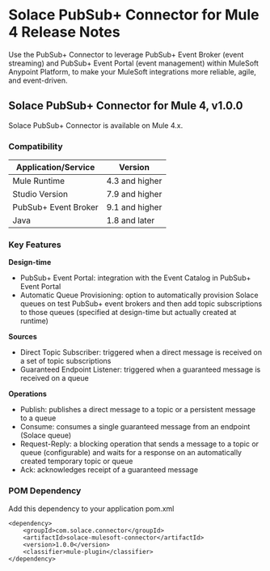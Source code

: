# Solace PubSub+ Connector for Mule 4 Release Notes

Use the PubSub+ Connector to leverage PubSub+ Event Broker (event streaming) and PubSub+ Event Portal (event management) within MuleSoft Anypoint Platform, to make your MuleSoft integrations more reliable, agile, and event-driven.  

## Solace PubSub+ Connector for Mule 4, v1.0.0

Solace PubSub+ Connector is available on Mule 4.x.

### Compatibility

| Application/Service | Version |
|---|---|
| Mule Runtime | 4.3 and higher |
| Studio Version | 7.9 and higher |
| PubSub+ Event Broker | 9.1 and higher |
| Java | 1.8 and later |


### Key Features

**Design-time**

*	PubSub+ Event Portal: integration with the Event Catalog in PubSub+ Event Portal
*	Automatic Queue Provisioning: option to automatically provision Solace queues on test PubSub+ event brokers and then add topic subscriptions to those queues (specified at design-time but actually created at runtime)

**Sources**

*	Direct Topic Subscriber: triggered when a direct message is received on a set of topic subscriptions
*	Guaranteed Endpoint Listener: triggered when a guaranteed message is received on a queue

**Operations**

*	Publish: publishes a direct message to a topic or a persistent message to a queue
*	Consume: consumes a single guaranteed message from an endpoint (Solace queue)
*	Request-Reply: a blocking operation that sends a message to a topic or queue (configurable) and waits for a response on an automatically created temporary topic or queue
*	Ack: acknowledges receipt of a guaranteed message

### POM Dependency

Add this dependency to your application pom.xml
```
<dependency>
	<groupId>com.solace.connector</groupId>
	<artifactId>solace-mulesoft-connector</artifactId>
	<version>1.0.0</version>
	<classifier>mule-plugin</classifier>
</dependency>
```

